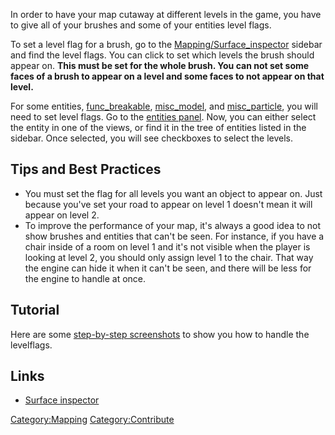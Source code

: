 In order to have your map cutaway at different levels in the game, you
have to give all of your brushes and some of your entities level flags.

To set a level flag for a brush, go to the
[Mapping/Surface_inspector](Mapping/Surface_inspector "wikilink")
sidebar and find the level flags. You can click to set which levels the
brush should appear on. **This must be set for the whole brush. You can
not set some faces of a brush to appear on a level and some faces to not
appear on that level.**

For some entities, [func_breakable](func_breakable "wikilink"),
[misc_model](misc_model "wikilink"), and
[misc_particle](misc_particle "wikilink"), you will need to set level
flags. Go to the [entities panel](Mapping/Entities "wikilink"). Now, you
can either select the entity in one of the views, or find it in the tree
of entities listed in the sidebar. Once selected, you will see
checkboxes to select the levels.

## Tips and Best Practices

- You must set the flag for all levels you want an object to appear on.
  Just because you've set your road to appear on level 1 doesn't mean it
  will appear on level 2.
- To improve the performance of your map, it's always a good idea to not
  show brushes and entities that can't be seen. For instance, if you
  have a chair inside of a room on level 1 and it's not visible when the
  player is looking at level 2, you should only assign level 1 to the
  chair. That way the engine can hide it when it can't be seen, and
  there will be less for the engine to handle at once.

## Tutorial

Here are some [step-by-step
screenshots](Mapping/Tutorials/Levelflags "wikilink") to show you how to
handle the levelflags.

## Links

- [Surface inspector](Mapping/Surface_inspector "wikilink")

[Category:Mapping](Category:Mapping "wikilink")
[Category:Contribute](Category:Contribute "wikilink")